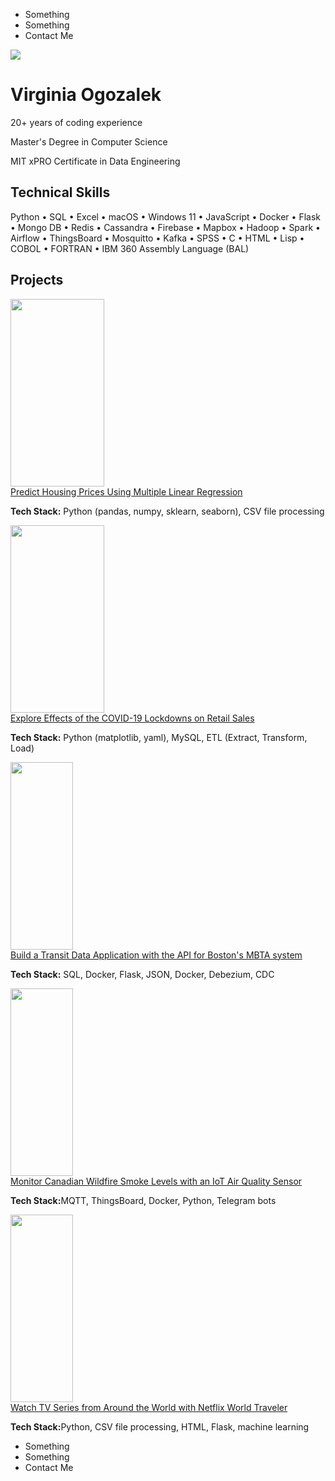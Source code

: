 <!DOCTYPE html>
<html>

<head>
  <title>ogozalek.github.io</title>
  <link rel="stylesheet" type="text/css" href="resources/css/reset.css">
  <link rel="stylesheet" type="text/css" href="resources/css/style.css">
</head>

<body>
  <div class="main">
    <nav class="container">
      <ul>
        <li>Something</li>
        <li>Something</li>
        <li>Contact Me</li>
      </ul>
    </nav>
    <!-- <img src="https://content.codecademy.com/courses/freelance-1/unit-5/tsunami-coffee/images/logo.png" /> -->
  </div>

  <div class="container supporting">
    <img src="resources/images/photo_april2023.png" />
    <div class="description">
      <h1>Virginia Ogozalek</h1>
      <p>20+ years of coding experience</p>
      <p>Master's Degree in Computer Science</p>
      <p>MIT xPRO Certificate in Data Engineering</p>
    </div>
  </div>
<!--
  <div class="container">  
      <p><h2>Technical Skills</h2> Python &#x2022; SQL &#x2022; Excel &#x2022; macOS &#x2022; Windows 11 &#x2022; JavaScript &#x2022; Docker &#x2022; Flask
        &#x2022; Mongo DB &#x2022; Redis &#x2022; Cassandra &#x2022; Firebase &#x2022; Mapbox &#x2022; Hadoop &#x2022; Spark &#x2022; Airflow &#x2022; ThingsBoard
        &#x2022; Mosquitto &#x2022; Kafka &#x2022; SPSS 
        &#x2022; C &#x2022; HTML &#x2022; Lisp &#x2022; COBOL &#x2022; FORTRAN &#x2022; IBM 360 Assembly Language (BAL)</p> 
  </div>
-->
  <div class="container">
    <h2>Technical Skills</h2>
  </div>

  <div class="container paragraph">
    <p>Python &#x2022; SQL &#x2022; Excel &#x2022; macOS &#x2022; 
      Windows 11 &#x2022; JavaScript &#x2022; Docker &#x2022; Flask
      &#x2022; Mongo DB &#x2022; Redis &#x2022; Cassandra &#x2022; 
      Firebase &#x2022; Mapbox &#x2022; Hadoop &#x2022; 
      Spark &#x2022; Airflow &#x2022; ThingsBoard
      &#x2022; Mosquitto &#x2022; Kafka &#x2022; SPSS 
      &#x2022; C &#x2022; HTML &#x2022; Lisp &#x2022; 
      COBOL &#x2022; FORTRAN &#x2022; 
      IBM 360 Assembly Language (BAL)
    </p>
  </div>
    


  <div class="container">
    <h2>Projects</h2>
  </div>

  <div class="container supporting">
    <img src="resources/images/scatterplot1_resize2.png" width="150px" height="300px" />
    <div class="description">
      <a href="#">Predict Housing Prices Using Multiple Linear Regression</a>
      <p><b>Tech Stack:</b> Python (pandas, numpy, sklearn, seaborn), CSV file processing</p>
    </div>
  </div>

  <div class="container supporting">
    <img src="resources/images/lineplot1.png" width="150px" height="300px" />
    <div class="description">
      <a href="#">Explore Effects of the COVID-19 Lockdowns on Retail Sales</a>
      <p><b>Tech Stack:</b> Python (matplotlib, yaml), MySQL, ETL (Extract, Transform, Load)</p>
    </div>
  </div>

  <div class="container supporting">
    <img src="resources/images/mbtaMap_resize2.png" width="100px" height="300px" />
    <div class="description">
      <a href="#">Build a Transit Data Application with the API for Boston's MBTA system</a>
      <p><b>Tech Stack:</b> SQL, Docker, Flask, JSON, Docker, Debezium, CDC</p>
    </div>
  </div>

  <div class="container supporting">
    <img src="resources/images/yellowAir_resize2.png" width="100px" height="300px" />
    <div class="description">
      <a href="#">Monitor Canadian Wildfire Smoke Levels with an IoT Air Quality Sensor</a>
      <p><b>Tech Stack:</b>MQTT, ThingsBoard, Docker, Python, Telegram bots</p>
    </div>
  </div>

  <div class="container supporting">
    <img src="resources/images/worldmap_resize2.png" width="100px" height="300px" />
    <div class="description">
      <a href="#">Watch TV Series from Around the World with Netflix World Traveler</a>
      <p><b>Tech Stack:</b>Python, CSV file processing, HTML, Flask, machine learning</p>
    </div>
  </div>
<!-- 
  <div class="rating">
    <div class="container">
      <h1>9.4/10: A rush of flavors. Absolutely divine.</h1>
      <p>~ Coffee Critic</p>
    </div>
  </div>
-->
<!--
  <div class="container gallery">
    <div class="container project">
      <a href="#">Predict Housing Prices Using Multiple Linear Regression</a>
      <img src="resources/images/scatterplot1.png" width="100px" height="200px" />
      <p>Tech Stack: Python (pandas, numpy, sklearn, seaborn), CSV file processing</p>
    </div>
    <div class="container project">
      <a href="#">Explore Effects of the COVID-19 Lockdowns on Retail Sales</a>
      <img src="resources/images/lineplot1.png" width="100px" height="200px"/>
      <p>Tech Stack: Python (matplotlib, yaml), MySQL, ETL (Extract, Transform, Load)</p>
    </div>
    <div class="container project">
      <a href="#">Build a Transit Data Application with the API for Boston's MBTA system</a>
      <img src="resources/images/mbtaMap.png" width="100px" height="200px"/>
      <p>Tech Stack: SQL, Docker, Flask, JSON, Docker, Debezium, CDC</p>
    </div>
    <div class="clearfix"></div> 
  </div>
-->
  <!--
  <div class="container gallery">
    <img src="resources/images/yellowAir.png" />
    <img src="resources/images/worldmap.png" />
    <img src="resources/images/mbtaMap.png" />
    <div class="clearfix"></div> 
  </div>
-->
<!--
  <div class="container location">
    <img src="https://content.codecademy.com/courses/freelance-1/unit-5/tsunami-coffee/images/map.png" />
    <h1>Brewed with love in San Francisco.</h1>
  </div>
-->
<!--
  <footer>
    <div class="container">
      <div class="copyright">
        &copy; Tsunami Coffee
      </div>

      <nav>
        <ul>
          <li>Store</li>
          <li>Hours</li>
          <li>Wholesale</li>
        </ul>
      </nav>
    </div>
  </footer>
-->
<div class="main">
  <nav class="container">
    <ul>
      <li>Something</li>
      <li>Something</li>
      <li>Contact Me</li>
    </ul>
  </nav>
  <!-- <img src="https://content.codecademy.com/courses/freelance-1/unit-5/tsunami-coffee/images/logo.png" /> -->
</div>

</body>

</html>


<!-- # ogozalek.github.io -->
<!-- <h1>Virginia Ogozalek, PhD</h1>
<table>
  <tr valign="TOP">
    <td><img src="photo_april2023.png" width='150'/></td>
    <td><br>
      <br>
      20+ years of coding experience<br>
      Master's degree in computer science<br>
      MIT xPRO certificate in data engineering
      </td>
  </tr>
</table>
-->
<!-- <b>Education:</b> &#x2022; MIT xPRO Certificate in Data Engineering (2023) &#x2022; Harvard University ALM Studio Arts, Film & Photogaphy (2002) &#x2022; Northeastern University PhD Law & Public Policy (1992) &#x2022; WPI MS Computer Science (1985) &#x2022; Colby College BA Psychology (1976)<br><br> -->
<!-- <b>Technical Skills:</b> &#x2022; Python &#x2022; SQL &#x2022; Excel &#x2022; macOS &#x2022; Windows 11 &#x2022; JavaScript &#x2022; Docker &#x2022; Flask
&#x2022; Mongo DB &#x2022; Redis &#x2022; Cassandra &#x2022; Firebase &#x2022; Mapbox &#x2022; Hadoop &#x2022; Spark &#x2022; Airflow &#x2022; ThingsBoard
&#x2022; Mosquitto &#x2022; Kafka &#x2022; SPSS 
&#x2022; C &#x2022; HTML &#x2022; Lisp &#x2022; COBOL &#x2022; FORTRAN &#x2022; IBM 360 Assembly Language (BAL)<br><br> -->
<!--
<h3>Projects:</h3>
<table>
  <tr>
    <th width="34%"><a href="https://github.com/ogozalek/Predict_Housing_Prices/README.md">Predict Housing Prices Using Multiple Linear Regression</a></th>
    <th width="33%"><a href="https://github.com/ogozalek/Covid19_and_Retail_Sales">Explore Effects of the COVID-19 Lockdowns on Retail Sales </a></th>
    <th width="33%"><a href="https://github.com/ogozalek/Transit_Application">Build a Transit Data Application with the API for Boston's MBTA system</a></th>
  </tr>
  <tr valign="TOP">
    <td>
    <img src="scatterplot1.png" height='200'/><br>  
    <b>Tech Stack:</b> Python (pandas, numpy, sklearn, seaborn), CSV file processing
    </td>
    <td>
     <img src="lineplot1.png" height='200'/><br>
     <b>Tech Stack:</b> Python (matplotlib, yaml), MySQL, ETL (Extract, Transform, Load)
     </td>
    <td>
    <img src="mbtaMap.png" height='200'/><br>
      <b>Tech Stack:</b> SQL, Docker, Flask, JSON, Docker, Debezium, CDC
    </td>
  </tr>
  </table>

  <table>
  <tr>
    <th width="34%"><a href="https://github.com/ogozalek/Canadian_Wildfires">Monitor Canadian Wildfire Smoke Levels with an IoT Air Quality Sensor</a></th>
    <th width="33%"><a href="https://github.com/ogozalek/Netflix_World_Traveler/blob/main/README.md">Watch TV Series Around the World with Netflix World Traveler</a></th>
    <th width="33%"><a href="https://github.com/ogozalek/Transit_Application">One More Project Goes Here</a></th>
  </tr>
  <tr valign="TOP">
    <td>
    <img src="yellowAir.png" height='200'/><br>  
    <b>Tech Stack:</b> MQTT, ThingsBoard, Docker, Python, Telegram bots
    </td>
    <td>
     <img src="worldmap.png" height='200'/><br>
     <b>Tech Stack:</b> Python, CSV file processing, HTML, Flask, machine learning
     </td>
    <td>
    <img src="mbtaMap.png" height='200'/><br>
      <b>Tech Stack:</b> SQL, Docker, Flask, JSON, Docker, Debezium, CDC
    </td>
  </tr>
  </table>
 -->
  <!-- <table>
    <tr valign="TOP">
     <td><a href="https://github.com/ogozalek/Canadian_Wildfires">Monitor Smoke from Canadian Wildfires With IoT Air Quality Sensor</a><br>
    <img src="orangeAir.png" width='200'/><br>
      Use ThingsBoard with an AQI sensor to sound an alarm
       when smoke makes breathing outside dangerous.
    </td>
    <td><a href="https://github.com/ogozalek/Netflix_World_Traveler/blob/main/README.md">Netflix World Traveler</a><br>
    <img src="worldmap.png" width='200'/><br>  
      Track Netflix TV series from around the world.
    </td>
  </tr>
</table> -->
<!-- <b>Awards & Achievements:</b> &#x2022; <i>Jeopardy!</i> Contestant (2011) &#x2022; Crite Prize for thesis "Pop Goes the Electric Chair: Interpreting an American Icon From Warhol to the Web" (Harvard University 2002) &#x2022; Special Thanks credit in Errol Morris's film <i>Mr. Death</i> (1999) &#x2022; Invited Admiral Grace Hopper to be Commencement Speaker at my Mom's Alma Mater, Worcester State College (<a href="https://github.com/ogozalek/Grace_Hopper">1984</a>) -->
